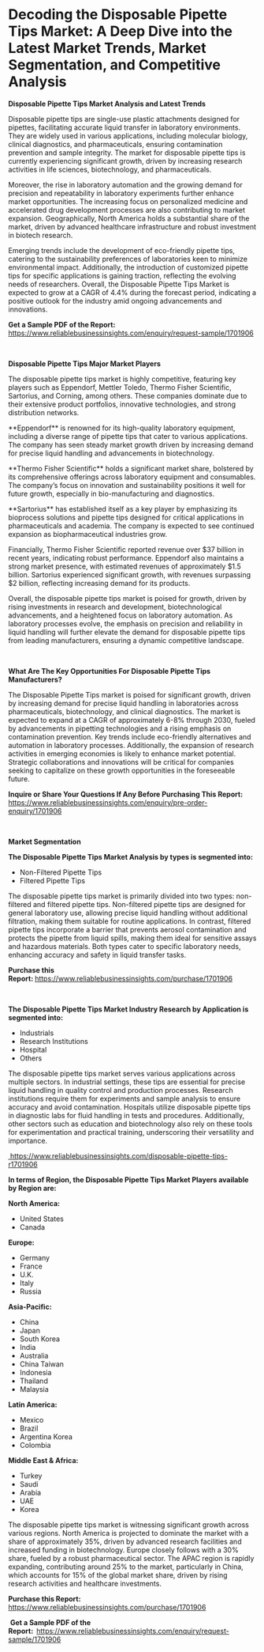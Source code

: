 <p><h1>Decoding the Disposable Pipette Tips Market: A Deep Dive into the Latest Market Trends, Market Segmentation, and Competitive Analysis</h1></p><p><strong>Disposable Pipette Tips Market Analysis and Latest Trends</strong></p>
<p><p>Disposable pipette tips are single-use plastic attachments designed for pipettes, facilitating accurate liquid transfer in laboratory environments. They are widely used in various applications, including molecular biology, clinical diagnostics, and pharmaceuticals, ensuring contamination prevention and sample integrity. The market for disposable pipette tips is currently experiencing significant growth, driven by increasing research activities in life sciences, biotechnology, and pharmaceuticals.</p><p>Moreover, the rise in laboratory automation and the growing demand for precision and repeatability in laboratory experiments further enhance market opportunities. The increasing focus on personalized medicine and accelerated drug development processes are also contributing to market expansion. Geographically, North America holds a substantial share of the market, driven by advanced healthcare infrastructure and robust investment in biotech research.</p><p>Emerging trends include the development of eco-friendly pipette tips, catering to the sustainability preferences of laboratories keen to minimize environmental impact. Additionally, the introduction of customized pipette tips for specific applications is gaining traction, reflecting the evolving needs of researchers. Overall, the Disposable Pipette Tips Market is expected to grow at a CAGR of 4.4% during the forecast period, indicating a positive outlook for the industry amid ongoing advancements and innovations.</p></p>
<p><strong>Get a Sample PDF of the Report:&nbsp;</strong> <a href="https://www.reliablebusinessinsights.com/enquiry/request-sample/1701906?utm_campaign=3100&utm_medium=2&utm_source=Github&utm_content=ia&utm_term=13042025&utm_id=disposable-pipette-tips">https://www.reliablebusinessinsights.com/enquiry/request-sample/1701906</a></p>
<p>&nbsp;</p>
<p><strong>Disposable Pipette Tips Major Market Players</strong></p>
<p><p>The disposable pipette tips market is highly competitive, featuring key players such as Eppendorf, Mettler Toledo, Thermo Fisher Scientific, Sartorius, and Corning, among others. These companies dominate due to their extensive product portfolios, innovative technologies, and strong distribution networks.</p><p>**Eppendorf** is renowned for its high-quality laboratory equipment, including a diverse range of pipette tips that cater to various applications. The company has seen steady market growth driven by increasing demand for precise liquid handling and advancements in biotechnology.</p><p>**Thermo Fisher Scientific** holds a significant market share, bolstered by its comprehensive offerings across laboratory equipment and consumables. The company’s focus on innovation and sustainability positions it well for future growth, especially in bio-manufacturing and diagnostics.</p><p>**Sartorius** has established itself as a key player by emphasizing its bioprocess solutions and pipette tips designed for critical applications in pharmaceuticals and academia. The company is expected to see continued expansion as biopharmaceutical industries grow.</p><p>Financially, Thermo Fisher Scientific reported revenue over $37 billion in recent years, indicating robust performance. Eppendorf also maintains a strong market presence, with estimated revenues of approximately $1.5 billion. Sartorius experienced significant growth, with revenues surpassing $2 billion, reflecting increasing demand for its products.</p><p>Overall, the disposable pipette tips market is poised for growth, driven by rising investments in research and development, biotechnological advancements, and a heightened focus on laboratory automation. As laboratory processes evolve, the emphasis on precision and reliability in liquid handling will further elevate the demand for disposable pipette tips from leading manufacturers, ensuring a dynamic competitive landscape.</p></p>
<p>&nbsp;</p>
<p><strong>What Are The Key Opportunities For Disposable Pipette Tips Manufacturers?</strong></p>
<p><p>The Disposable Pipette Tips market is poised for significant growth, driven by increasing demand for precise liquid handling in laboratories across pharmaceuticals, biotechnology, and clinical diagnostics. The market is expected to expand at a CAGR of approximately 6-8% through 2030, fueled by advancements in pipetting technologies and a rising emphasis on contamination prevention. Key trends include eco-friendly alternatives and automation in laboratory processes. Additionally, the expansion of research activities in emerging economies is likely to enhance market potential. Strategic collaborations and innovations will be critical for companies seeking to capitalize on these growth opportunities in the foreseeable future.</p></p>
<p><strong>Inquire or Share Your Questions If Any Before Purchasing This Report:</strong> <a href="https://www.reliablebusinessinsights.com/enquiry/pre-order-enquiry/1701906?utm_campaign=3100&utm_medium=2&utm_source=Github&utm_content=ia&utm_term=13042025&utm_id=disposable-pipette-tips">https://www.reliablebusinessinsights.com/enquiry/pre-order-enquiry/1701906</a></p>
<p>&nbsp;</p>
<p><strong>Market Segmentation</strong></p>
<p><strong>The Disposable Pipette Tips Market Analysis by types is segmented into:</strong></p>
<p><ul><li>Non-Filtered Pipette Tips</li><li>Filtered Pipette Tips</li></ul></p>
<p><p>The disposable pipette tips market is primarily divided into two types: non-filtered and filtered pipette tips. Non-filtered pipette tips are designed for general laboratory use, allowing precise liquid handling without additional filtration, making them suitable for routine applications. In contrast, filtered pipette tips incorporate a barrier that prevents aerosol contamination and protects the pipette from liquid spills, making them ideal for sensitive assays and hazardous materials. Both types cater to specific laboratory needs, enhancing accuracy and safety in liquid transfer tasks.</p></p>
<p><strong>Purchase this Report:&nbsp;</strong><a href="https://www.reliablebusinessinsights.com/purchase/1701906?utm_campaign=3100&utm_medium=2&utm_source=Github&utm_content=ia&utm_term=13042025&utm_id=disposable-pipette-tips">https://www.reliablebusinessinsights.com/purchase/1701906</a></p>
<p>&nbsp;</p>
<p><strong>The Disposable Pipette Tips Market Industry Research by Application is segmented into:</strong></p>
<p><ul><li>Industrials</li><li>Research Institutions</li><li>Hospital</li><li>Others</li></ul></p>
<p><p>The disposable pipette tips market serves various applications across multiple sectors. In industrial settings, these tips are essential for precise liquid handling in quality control and production processes. Research institutions require them for experiments and sample analysis to ensure accuracy and avoid contamination. Hospitals utilize disposable pipette tips in diagnostic labs for fluid handling in tests and procedures. Additionally, other sectors such as education and biotechnology also rely on these tools for experimentation and practical training, underscoring their versatility and importance.</p></p>
<p><a href="https://www.reliablebusinessinsights.com/disposable-pipette-tips-r1701906?utm_campaign=3100&utm_medium=2&utm_source=Github&utm_content=ia&utm_term=13042025&utm_id=disposable-pipette-tips">&nbsp;https://www.reliablebusinessinsights.com/disposable-pipette-tips-r1701906</a></p>
<p><strong>In terms of Region, the Disposable Pipette Tips Market Players available by Region are:</strong></p>
<p>
    <p> <strong> North America: </strong>
        <ul>
            <li>United States</li>
            <li>Canada</li>
        </ul>
        </p> 
    <p> <strong> Europe: </strong>
        <ul>
            <li>Germany</li>
            <li>France</li>
            <li>U.K.</li>
            <li>Italy</li>
            <li>Russia</li>
        </ul>
        </p> 
    <p> <strong> Asia-Pacific: </strong>
        <ul>
            <li>China</li>
            <li>Japan</li>
            <li>South Korea</li>
            <li>India</li>
            <li>Australia</li>
            <li>China Taiwan</li>
            <li>Indonesia</li>
            <li>Thailand</li>
            <li>Malaysia</li>
        </ul>
        </p> 
    <p> <strong> Latin America: </strong>
        <ul>
            <li>Mexico</li>
            <li>Brazil</li>
            <li>Argentina Korea</li>
            <li>Colombia</li>
        </ul>
        </p> 
    <p> <strong> Middle East & Africa: </strong>
        <ul>
            <li>Turkey</li>
            <li>Saudi</li>
            <li>Arabia</li>
            <li>UAE</li>
            <li>Korea</li>
        </ul>
    </p>
    </p>
<p><p>The disposable pipette tips market is witnessing significant growth across various regions. North America is projected to dominate the market with a share of approximately 35%, driven by advanced research facilities and increased funding in biotechnology. Europe closely follows with a 30% share, fueled by a robust pharmaceutical sector. The APAC region is rapidly expanding, contributing around 25% to the market, particularly in China, which accounts for 15% of the global market share, driven by rising research activities and healthcare investments.</p></p>
<p><strong>Purchase this Report: </strong><a href="https://www.reliablebusinessinsights.com/purchase/1701906?utm_campaign=3100&utm_medium=2&utm_source=Github&utm_content=ia&utm_term=13042025&utm_id=disposable-pipette-tips">https://www.reliablebusinessinsights.com/purchase/1701906</a></p>
<p>&nbsp;<strong>Get a Sample PDF of the Report:&nbsp;&nbsp;</strong><a href="https://www.reliablebusinessinsights.com/enquiry/request-sample/1701906?utm_campaign=3100&utm_medium=2&utm_source=Github&utm_content=ia&utm_term=13042025&utm_id=disposable-pipette-tips">https://www.reliablebusinessinsights.com/enquiry/request-sample/1701906</a></p>
<p><strong></strong></p>
<p><p></p><p></p><p></p></p>
